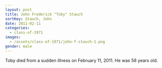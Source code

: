 ```yaml
---
layout: post
title: John Frederick "Toby" Stauch
sortKey: Stauch, John
date: 2011-02-11
categories:
  - class-of-1971
images:
  - /assets/class-of-1971/john-f-stauch-1.png
gender: male
---
```

Toby died from a sudden illness on February 11, 2011. He was 58 years old.
